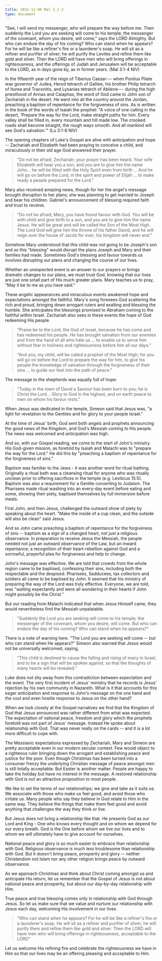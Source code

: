 ```yaml
---
title: 2015-12-06 Mal 3_1-3
type: document
---
```

"See, I will send my messenger, who will prepare the way before me. Then
suddenly the Lord you are seeking will come to his temple; the messenger
of the covenant, whom you desire, will come," says the LORD Almighty.
But who can endure the day of his coming? Who can stand when he appears?
For he will be like a refiner's fire or a launderer's soap. He will sit
as a refiner and purifier of silver; he will purify the Levites and
refine them like gold and silver. Then the LORD will have men who will
bring offerings in righteousness, and the offerings of Judah and
Jerusalem will be acceptable to the LORD, as in days gone by, as in
former years. (Mal 3:1-4 NIV)

In the fifteenth year of the reign of Tiberius Caesar--- when Pontius
Pilate was governor of Judea, Herod tetrarch of Galilee, his brother
Philip tetrarch of Iturea and Traconitis, and Lysanias tetrarch of
Abilene--- during the high priesthood of Annas and Caiaphas, the word of
God came to John son of Zechariah in the desert. He went into all the
country around the Jordan, preaching a baptism of repentance for the
forgiveness of sins. As is written in the book of the words of Isaiah
the prophet: "A voice of one calling in the desert, 'Prepare the way for
the Lord, make straight paths for him. Every valley shall be filled in,
every mountain and hill made low. The crooked roads shall become
straight, the rough ways smooth. And all mankind will see God's
salvation.'" (Lu 3:1-6 NIV)

The opening chapters of Luke's Gospel are alive with anticipation and
hope -- Zachariah and Elizabeth had been praying to conceive a child,
and miraculously in their old age God answered their prayer.

> "Do not be afraid, Zechariah; your prayer has been heard. Your wife
> Elizabeth will bear you a son, and you are to give him the name
> John\... he will be filled with the Holy Spirit even from birth \...
> And he will go on before the Lord, in the spirit and power of Elijah
> \... to make ready a people prepared for the Lord."

Mary also received amazing news, though for her the angel's message
brought disruption to her plans; she was planning to get married to
Joseph and bear his children. Gabriel's announcement of blessing
required faith and trust to receive.

> "Do not be afraid, Mary, you have found favour with God. You will be
> with child and give birth to a son, and you are to give him the name
> Jesus. He will be great and will be called the Son of the Most High.
> The Lord God will give him the throne of his father David, and he will
> reign over the house of Jacob for ever; his kingdom will never end."

Somehow Mary understood that this child was not going to be Joseph's son
and so this "blessing" would disrupt the plans Joseph and Mary and their
families had made. Sometimes God's blessing and favour towards us
involves disrupting our plans and changing the course of our lives.

Whether an unexpected event is an answer to our prayers or brings
dramatic changes to our plans, we must trust God, knowing that our lives
are just one small part of His much greater plans. Mary teaches us to
pray, "May it be to me as you have said."

These angelic appearances and miraculous events awakened hope and
expectations amongst the faithful. Mary's song foresees God scattering
the rich and proud, bringing down arrogant rulers and exalting and
blessing the humble. She anticipates the blessings promised to Abraham
coming to the faithful within Israel. Zachariah also sees in these
events the hope of God redeeming His people.

> "Praise be to the Lord, the God of Israel, because he has come and has
> redeemed his people. He has brought salvation from our enemies and
> from the hand of all who hate us \... to enable us to serve him
> without fear in holiness and righteousness before him all our days."
>
> "And you, my child, will be called a prophet of the Most High; for you
> will go on before the Lord to prepare the way for him, to give his
> people the knowledge of salvation through the forgiveness of their
> sins \... to guide our feet into the path of peace."

The message to the shepherds was equally full of hope:

> "Today in the town of David a Saviour has been born to you; he is
> Christ the Lord\... Glory to God in the highest, and on earth peace to
> men on whom his favour rests."

When Jesus was dedicated in the temple, Simeon said that Jesus was, "a
light for revelation to the Gentiles and for glory to your people
Israel."

At the time of Jesus' birth, God sent both angels and prophets
announcing the good news of the Kingdom, and God's Messiah coming to His
people. The news was welcomed and anticipation was high.

And so, with our Gospel reading, we come to the start of John's
ministry. His God-given mission, as foretold by Isaiah and Malachi was
to "prepare the way for the Lord." He did this by "preaching a baptism
of repentance for the forgiveness of sins."

Baptism was familiar to the Jews - it was another word for ritual
bathing. Originally a ritual bath was a cleansing ritual for anyone who
was ritually unclean prior to offering sacrifices in the temple (e.g.
Leviticus 15:5). Baptism was also a requirement for a Gentile converting
to Judaism. The Pharisees made ritual washing into an every-day event
before eating and some, showing their piety, baptised themselves by full
immersion before meals.

First John, and then Jesus, challenged the outward show of piety by
speaking about the heart. "Make the inside of a cup clean, and the
outside will also be clean" said Jesus.

And so John came preaching a baptism of repentance for the forgiveness
of sins -- baptism as a sign of a changed heart, not just a religious
observance. In preparation to receive Jesus the Messiah, the people
needed not just an outward observance of the Law, but an inward
repentance; a recognition of their heart-rebellion against God and a
sorrowful, prayerful plea for forgiveness and help to change.

John's message was effective. We are told that crowds from the whole
region came to be baptised, confessing their sins, including both the
respectable and the despised. Pharisees, Sadducees, tax collectors and
soldiers all came to be baptised by John. It seemed that his ministry of
preparing the way of the Lord was truly effective. Everyone, we are
told, was "waiting expectantly and were all wondering in their hearts if
John might possibly be the Christ."

But our reading from Malachi indicated that when Jesus Himself came,
they would nevertheless find the Messiah unpalatable.

> "Suddenly the Lord you are seeking will come to his temple; the
> messenger of the covenant, whom you desire, will come. But who can
> endure the day of his coming? Who can stand when he appears?"

There is a note of warning here. "The Lord you are seeking will come --
but who can stand when He appears?" Simeon also warned that Jesus would
not be universally welcomed, saying,

> "This child is destined to cause the falling and rising of many in
> Israel, and to be a sign that will be spoken against, so that the
> thoughts of many hearts will be revealed."

Luke does not shy away from this contradiction between expectation and
the event. The very first incident of Jesus' ministry that he records is
Jesus' rejection by his own community in Nazareth. What is it that
accounts for this eager anticipation and response to John's message on
the one hand and the cool and even hostile response to Jesus on the
other hand?

When we look closely at the Gospel narratives we find that the Kingdom
of God that Jesus announced was rather different from what was expected.
The expectation of national peace, freedom and glory which the prophets
foretold was not part of Jesus' message. Instead He spoke about
relationship with God. That was never really on the cards -- and it is a
lot more difficult to cope with.

The Messianic expectations expressed by Zechariah, Mary and Simeon are
pretty acceptable even in our modern secular context. Few would object
to a righteous ruler bringing down the arrogant and establishing peace
and justice for the poor. Even though Christmas has been turned into a
consumer frenzy the underlying Christian message of peace amongst men is
still totally acceptable. But Easter is another matter. People are happy
to take the holiday but have no interest in the message. A restored
relationship with God is not an attractive proposition to most people.

We like to set the terms of our relationships; we give and take as it
suits us. We associate with those who make us feel good, and avoid those
who irritate us. Many people who say they believe in God relate to Him
in the same way. They believe the things that make them feel good and
avoid anything that challenges the way they think or live.

But Jesus does not bring a relationship like that. He presents God as
our Lord and King - One who knows every thought and on whom we depend
for our every breath. God is the One before whom we live our lives and
to whom we will ultimately have to give account for ourselves.

National peace and glory is so much easier to embrace than relationship
with God. Religious observance is much less troublesome than
relationship with God. But it doesn't bring peace, prosperity and glory
-- neither Christendom not Islam nor any other religion brings peace by
outward observance.

As we approach Christmas and think about Christ coming amongst us and
anticipate His return, let us remember that the Gospel of Jesus is not
about national peace and prosperity, but about our day-by-day
relationship with Him.

True peace and true blessing comes only in relationship with God through
Jesus. So let us make sure that we value and nurture our relationship
with Jesus each day, welcoming His involvement in our lives.

> "Who can stand when he appears? For he will be like a refiner's fire
> or a launderer's soap. He will sit as a refiner and purifier of
> silver; he will purify them and refine them like gold and silver. Then
> the LORD will have men who will bring offerings in righteousness,
> acceptable to the LORD"

Let us welcome His refining fire and celebrate the righteousness we have
in Him so that our lives may be an offering pleasing and acceptable to
Him.
